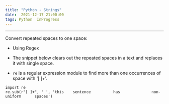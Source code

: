 ```yaml
---
title: "Python - Strings"
date:  2021-12-17 21:00:00
tags: Python  InProgress
---
```


<hr>
Convert repeated spaces to one space: 

- Using Regex

- The snippet below clears out the repeated spaces in a text and replaces it with single space. 

- `re` is a regular expression module to find more than one occurrences of space with ‘[ ]+’.

```
import re
re.sub(r"[ ]+", ' ', 'this    sentence          has              non-uniform      spaces')
```
